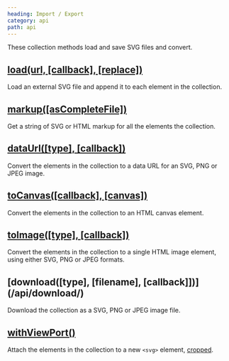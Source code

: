 ```yaml
---
heading: Import / Export
category: api
path: api
---
```


These collection methods load and save SVG files and convert.


## [load(url, \[callback\], \[replace\])](/api/load/)

Load an external SVG file and append it to each element in the collection.


## [markup(\[asCompleteFile\])](/api/markup/)

Get a string of SVG or HTML markup for all the elements the collection.


## [dataUrl(\[type\], \[callback\])](/api/dataUrl/)

Convert the elements in the collection to a data URL for an SVG, PNG or JPEG image.


## [toCanvas(\[callback\], \[canvas\])](/api/toCanvas/)

Convert the elements in the collection to an HTML canvas element.


## [toImage(\[type\], \[callback\])](/api/toImage/)

Convert the elements in the collection to a single HTML image element, using either SVG, PNG or JPEG formats.


## [download(\[type\], \[filename\], \[callback\]])](/api/download/)

Download the collection as a SVG, PNG or JPEG image file.


## [withViewPort()](/api/withViewport/)

Attach the elements in the collection to a new `<svg>` element, [cropped](/api/crop/).
